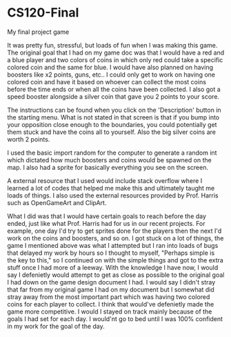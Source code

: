 # CS120-Final
My final project game

It was pretty fun, stressful, but loads of fun when I was making this game.
The original goal that I had on my game doc was that I would have a red and a blue player and two colors of coins in which only red could take a specific colored coin and the same for blue. 
I would have also planned on having boosters like x2 points, guns, etc..
I could only get to work on having one colored coin and have it based on whoever can collect the most coins before the time ends or when all the coins have been collected. I also got a speed booster alongside a silver coin that gave you 2 points to your score.

The instructions can be found when you click on the 'Description' button in the starting menu. What is not stated in that screen is that if you bump into your opposition close enough to the boundaries, you could potentially get them stuck and have the coins all to yourself. Also the big silver coins are worth 2 points. 

I used the basic import random for the computer to generate a random int which dictated how much boosters and coins would be spawned on the map. I also had a sprite for basically everything you see on the screen. 

A external resource that I used would include stack overflow where I learned a lot of codes that helped me make this and ultimately taught me loads of things. I also used the external resources provided by Prof. Harris such as OpenGameArt and ClipArt. 

What I did was that I would have certain goals to reach before the day ended, just like what Prof. Harris had for us in our recent projects. For example, one day I'd try to get sprites done for the players then the next I'd work on the coins and boosters, and so on. 
I got stuck on a lot of things, the game I mentioned above was what I attempted but I ran into loads of bugs that delayed my work by hours so I thought to myself, "Perhaps simple is the key to this," so I continued on with the simple things and got to the extra stuff once 
I had more of a leeway. 
With the knowledge I have now, I would say I defenietly would attempt to get as close as possible to the original goal I had down on the game design document I had. I would say I didn't stray that far from my original game I had on my document but I somewhat did stray away
from the most important part which was having two colored coins for each player to collect. I think that would've defenietly made the game more competitive. I would I stayed on track mainly because of the goals I had set for each day. I would'nt go to bed until I was 100% confident in my work for the goal of the day. 

